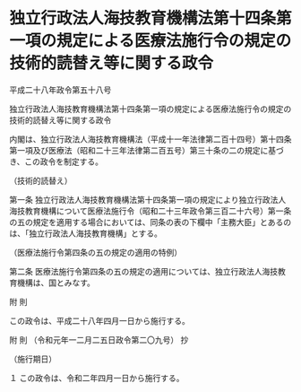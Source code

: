 # 独立行政法人海技教育機構法第十四条第一項の規定による医療法施行令の規定の技術的読替え等に関する政令

平成二十八年政令第五十八号

独立行政法人海技教育機構法第十四条第一項の規定による医療法施行令の規定の技術的読替え等に関する政令

内閣は、独立行政法人海技教育機構法（平成十一年法律第二百十四号）第十四条第一項及び医療法（昭和二十三年法律第二百五号）第三十条の二の規定に基づき、この政令を制定する。

（技術的読替え）

第一条 独立行政法人海技教育機構法第十四条第一項の規定により独立行政法人海技教育機構について医療法施行令（昭和二十三年政令第三百二十六号）第一条の五の規定を適用する場合においては、同条の表の下欄中「主務大臣」とあるのは、「独立行政法人海技教育機構」とする。

（医療法施行令第四条の五の規定の適用の特例）

第二条 医療法施行令第四条の五の規定の適用については、独立行政法人海技教育機構は、国とみなす。

附 則

この政令は、平成二十八年四月一日から施行する。

附 則 （令和元年一二月二五日政令第二〇九号） 抄

（施行期日）

１ この政令は、令和二年四月一日から施行する。
